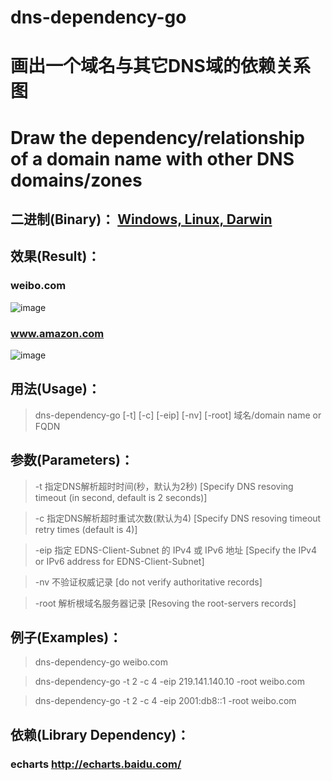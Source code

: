 # dns-dependency-go
# 画出一个域名与其它DNS域的依赖关系图 
# Draw the dependency/relationship of a domain name with other DNS domains/zones
## 二进制(Binary)： [Windows, Linux, Darwin](https://gitee.com/mchtech/dns-dependency-go/attach_files)
## 效果(Result)：
### weibo.com
![image](https://gitee.com/mchtech/dns-dependency-go/raw/master/sample.min.png)
### www.amazon.com
![image](https://raw.githubusercontent.com/mchtech/dns-dependency-go/master/complexsample.min.png)
## 用法(Usage)：
> dns-dependency-go [-t] [-c] [-eip] [-nv] [-root] 域名/domain name or FQDN
## 参数(Parameters)：
>  -t 指定DNS解析超时时间(秒，默认为2秒) [Specify DNS resoving timeout (in second, default is 2 seconds)]

>  -c 指定DNS解析超时重试次数(默认为4) [Specify DNS resoving timeout retry times (default is 4)]

>  -eip 指定 EDNS-Client-Subnet 的 IPv4 或 IPv6 地址 [Specify the IPv4 or IPv6 address for EDNS-Client-Subnet]

>  -nv 不验证权威记录 [do not verify authoritative records]

>  -root 解析根域名服务器记录 [Resoving the root-servers records]
## 例子(Examples)：

> dns-dependency-go weibo.com

> dns-dependency-go -t 2 -c 4 -eip 219.141.140.10 -root weibo.com

> dns-dependency-go -t 2 -c 4 -eip 2001:db8::1 -root weibo.com
## 依赖(Library Dependency)：
### echarts http://echarts.baidu.com/